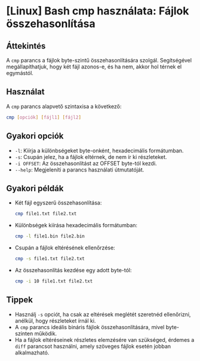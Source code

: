 # [Linux] Bash cmp használata: Fájlok összehasonlítása

## Áttekintés
A `cmp` parancs a fájlok byte-szintű összehasonlítására szolgál. Segítségével megállapíthatjuk, hogy két fájl azonos-e, és ha nem, akkor hol térnek el egymástól.

## Használat
A `cmp` parancs alapvető szintaxisa a következő:

```bash
cmp [opciók] [fájl1] [fájl2]
```

## Gyakori opciók
- `-l`: Kiírja a különbségeket byte-onként, hexadecimális formátumban.
- `-s`: Csupán jelez, ha a fájlok eltérnek, de nem ír ki részleteket.
- `-i OFFSET`: Az összehasonlítást az OFFSET byte-tól kezdi.
- `--help`: Megjeleníti a parancs használati útmutatóját.

## Gyakori példák
- Két fájl egyszerű összehasonlítása:
    ```bash
    cmp file1.txt file2.txt
    ```

- Különbségek kiírása hexadecimális formátumban:
    ```bash
    cmp -l file1.bin file2.bin
    ```

- Csupán a fájlok eltérésének ellenőrzése:
    ```bash
    cmp -s file1.txt file2.txt
    ```

- Az összehasonlítás kezdése egy adott byte-tól:
    ```bash
    cmp -i 10 file1.txt file2.txt
    ```

## Tippek
- Használj `-s` opciót, ha csak az eltérések meglétét szeretnéd ellenőrizni, anélkül, hogy részleteket írnál ki.
- A `cmp` parancs ideális bináris fájlok összehasonlítására, mivel byte-szinten működik.
- Ha a fájlok eltéréseinek részletes elemzésére van szükséged, érdemes a `diff` parancsot használni, amely szöveges fájlok esetén jobban alkalmazható.